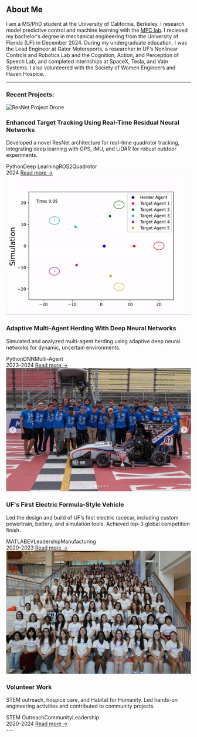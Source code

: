 ## About Me

I am a MS/PhD student at the University of California, Berkeley. I research model predictive control and machine learning with the <a href="https://sites.google.com/berkeley.edu/mpc-lab">MPC lab</a>. I recieved my bachelor's degree in mechanical engineering from the University of Florida (UF) in December 2024. During my undergraduate education, I was the Lead Engineer at Gator Motorsports, a researcher in UF’s Nonlinear Controls and Robotics Lab and the Cognition, Action, and Perception of Speech Lab, and completed internships at SpaceX, Tesla, and Vatn Systems. I also volunteered with the Society of Women Engineers and Haven Hospice.

---
### Recent Projects:
<div class="projects-scroll">
  <div class="project-card">
    <img src="/images/drone.gif" alt="ResNet Project Drone" />
    <h3>Enhanced Target Tracking Using Real-Time Residual Neural Networks</h3>
    <p>Developed a novel ResNet architecture for real-time quadrotor tracking, integrating deep learning with GPS, IMU, and LiDAR for robust outdoor experiments.</p>
    <div class="tags">
      <span class="tag">Python</span><span class="tag">Deep Learning</span><span class="tag">ROS2</span><span class="tag">Quadrotor</span>
    </div>
    <div class="project-meta">
      <span class="project-date">2024</span>
      <a class="read-more" href="/ResNet/">Read more →</a>
    </div>
  </div>
  <div class="project-card">
    <img src="/images/herding.gif" alt="DNN Herding Simulation" />
    <h3>Adaptive Multi-Agent Herding With Deep Neural Networks</h3>
    <p>Simulated and analyzed multi-agent herding using adaptive deep neural networks for dynamic, uncertain environments.</p>
    <div class="tags">
      <span class="tag">Python</span><span class="tag">DNN</span><span class="tag">Multi-Agent</span>
    </div>
    <div class="project-meta">
      <span class="project-date">2023-2024</span>
      <a class="read-more" href="/DNN/">Read more →</a>
    </div>
  </div>
  <div class="project-card">
    <img src="/images/gms.png" alt="Gator Motorsports EV" />
    <h3>UF's First Electric Formula-Style Vehicle</h3>
    <p>Led the design and build of UF’s first electric racecar, including custom powertrain, battery, and simulation tools. Achieved top-3 global competition finish.</p>
    <div class="tags">
      <span class="tag">MATLAB</span><span class="tag">EV</span><span class="tag">Leadership</span><span class="tag">Manufacturing</span>
    </div>
    <div class="project-meta">
      <span class="project-date">2020-2023</span>
      <a class="read-more" href="/GMS/">Read more →</a>
    </div>
  </div>
  <div class="project-card">
    <img src="/images/swe.jpg" alt="Volunteer Work" />
    <h3>Volunteer Work</h3>
    <p>STEM outreach, hospice care, and Habitat for Humanity. Led hands-on engineering activities and contributed to community projects.</p>
    <div class="tags">
      <span class="tag">STEM Outreach</span><span class="tag">Community</span><span class="tag">Leadership</span>
    </div>
    <div class="project-meta">
      <span class="project-date">2020-2024</span>
      <a class="read-more" href="/volunteer/">Read more →</a>
    </div>
  </div>
</div>
---
